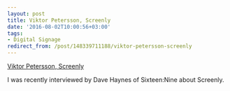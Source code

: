 ```yaml
---
layout: post
title: Viktor Petersson, Screenly
date: '2016-08-02T10:00:56+03:00'
tags:
- Digital Signage
redirect_from: /post/148339711188/viktor-petersson-screenly
---
```

[Viktor Petersson, Screenly](http://sixteennine.podbean.com/e/viktor-petersson-screenly/)  

I was recently interviewed by Dave Haynes of Sixteen:Nine about Screenly.
